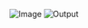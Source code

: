![Image](https://user-images.githubusercontent.com/98865218/153274633-1cfc080a-4995-4b8d-8a94-01b2b7288f10.jpg)
![Output](https://user-images.githubusercontent.com/98865218/153709978-e5d1a5be-fc5b-4b9c-856f-23b4352f5e3d.png)
